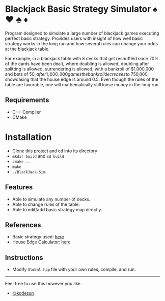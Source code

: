 # Blackjack Basic Strategy Simulator ♠️  ♥️  ♣️  ♦️

Program designed to simulate a large number of blackjack games executing
perfect basic strategy. Provides users with insight of how well basic strategy 
works in the long run and how several rules can change your odds at the 
blackjack table. 

For example, in a blackjack table with 8 decks that get 
reshuffled once 70% of the cards have been dealt, where doubling is allowed, 
doubling after splitting is allowed, surrendering is allowed, with a bankroll
of $1,000,000 and bets of $50, after 1,000,000 games the bankroll decreases to
~$750,000, showcasing that the house edge is around 0.5. Even though the rules
of the table are favorable, one will mathematically still loose money in the 
long run.

## Requirements 
- C++ Compiler
- CMake

# Installation
- Clone this project and cd into its directory
- `mkdir build` and `cd build`
- `cmake ..`
- `make`
- `./BlackJack-Sim`

## Features 
- Able to simulate any number of decks.
- Able to change rules of the table.
- Able to edit/add basic strategy map directly. 

## References
- Basic strategy used: [here](https://wizardofodds.com/games/blackjack/strategy/4-decks/)
- House Edge Calculator: [here](https://www.blackjackapprenticeship.com/blackjack-calculator/)

## Instructions 
- Modify ```Global.hpp``` file with your own rules, compile, and run.

---

Feel free to use this however you like. 
- [@kodesun](https://github.com/kodesun)

